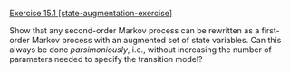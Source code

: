 [Exercise 15.1 \[state-augmentation-exercise\]](ex_1/)

Show that any second-order Markov
process can be rewritten as a first-order Markov process with an
augmented set of state variables. Can this always be done
*parsimoniously*, i.e., without increasing the number of
parameters needed to specify the transition model?
